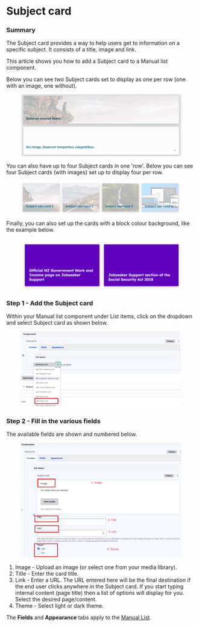 # Subject card

### Summary <a href="#subjectcardcomponent-summary" id="subjectcardcomponent-summary"></a>

The Subject card provides a way to help users get to information on a specific subject. It consists of a title, image and link.

This article shows you how to add a Subject card to a Manual list component.

Below you can see two Subject cards set to display as one per row (one with an image, one without).

<figure><img src="../../.gitbook/assets/image (25).png" alt=""><figcaption></figcaption></figure>

You can also have up to four Subject cards in one 'row'. Below you can see four Subject cards (with images) set up to display four per row.

<figure><img src="../../.gitbook/assets/image (45).png" alt=""><figcaption></figcaption></figure>

Finally, you can also set up the cards with a block colour background, like the example below.

<figure><img src="../../.gitbook/assets/image (18).png" alt=""><figcaption></figcaption></figure>

### Step 1 - Add the Subject card <a href="#subjectcardcomponent-step1-addthesubjectcard" id="subjectcardcomponent-step1-addthesubjectcard"></a>

Within your Manual list component under List items, click on the dropdown and select Subject card as shown below.

<figure><img src="../../.gitbook/assets/image (92).png" alt=""><figcaption></figcaption></figure>

### Step 2 - Fill in the various fields <a href="#subjectcardcomponent-step2-fillinthevariousfields" id="subjectcardcomponent-step2-fillinthevariousfields"></a>

The available fields are shown and numbered below.

<figure><img src="../../.gitbook/assets/image (2) (1).png" alt=""><figcaption></figcaption></figure>

1. Image - Upload an image (or select one from your media library).
2. Title - Enter the card title.
3. Link - Enter a URL. The URL entered here will be the final destination if the end user clicks anywhere in the Subject card. If you start typing internal content (page title) then a list of options will display for you. Select the desired page/content.
4. Theme - Select light or dark theme.

The **Fields** and **Appearance** tabs apply to the [Manual List](manual-list.md).
